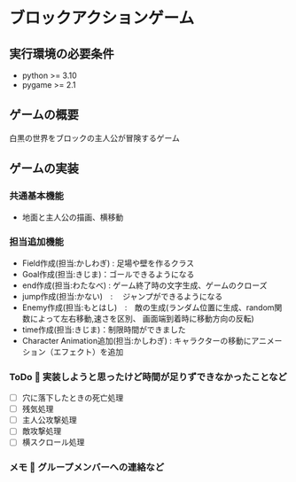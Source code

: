 # ブロックアクションゲーム
## 実行環境の必要条件
* python >= 3.10
* pygame >= 2.1
## ゲームの概要
白黒の世界をブロックの主人公が冒険するゲーム

## ゲームの実装
### 共通基本機能
* 地面と主人公の描画、横移動
### 担当追加機能
* Field作成(担当:かしわぎ) : 足場や壁を作るクラス
* Goal作成(担当:きじま)：ゴールできるようになる
* end作成(担当:わたなべ) : ゲーム終了時の文字生成、ゲームのクローズ
* jump作成(担当:かない)　: 　ジャンプができるようになる
* Enemy作成(担当:もとはし)　:　敵の生成(ランダム位置に生成、random関数によって左右移動,速さを区別、 画面端到着時に移動方向の反転)
* time作成(担当:きじま)：制限時間ができました
* Character Animation追加(担当:かしわぎ) : キャラクターの移動にアニメーション（エフェクト）を追加

### ToDo  実装しようと思ったけど時間が足りずできなかったことなど
- [ ] 穴に落下したときの死亡処理
- [ ] 残気処理
- [ ] 主人公攻撃処理
- [ ] 敵攻撃処理
- [ ] 横スクロール処理

### メモ  グループメンバーへの連絡など

